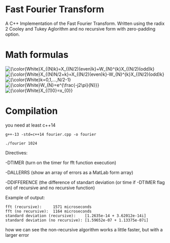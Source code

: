 # Fast Fourier Transform
A C++ Implementation of the Fast Fourier Transform. Written using the radix 2 Cooley and Tukey Aglorithm and no recursive form with zero-padding option.

# Math formulas
<img src="https://latex.codecogs.com/svg.image?\inline&space;\LARGE&space;{\color{White}X_{(N)k}=X_{(N/2)(even)k}&plus;W_{N}^{k}X_{(N/2)(odd)k}" title="{\color{White}X_{(N)k}=X_{(N/2)(even)k}+W_{N}^{k}X_{(N/2)(odd)k}" />
<img src="https://latex.codecogs.com/svg.image?\inline&space;\LARGE&space;{\color{White}X_{(N)N/2&plus;k}=X_{(N/2)(even)k}-W_{N}^{k}X_{(N/2)(odd)k}" title="{\color{White}X_{(N)N/2+k}=X_{(N/2)(even)k}-W_{N}^{k}X_{(N/2)(odd)k}" />
<img src="https://latex.codecogs.com/svg.image?\inline&space;\LARGE&space;{\color{White}k=0,1,...,N/2-1}" title="{\color{White}k=0,1,...,N/2-1}" />
<img src="https://latex.codecogs.com/svg.image?\inline&space;\LARGE&space;{\color{White}W_{N}=e^{\frac{-j2\pi}{N}}}" title="{\color{White}W_{N}=e^{\frac{-j2\pi}{N}}}" />
<img src="https://latex.codecogs.com/svg.image?\inline&space;\LARGE&space;{\color{White}X_{(1)0}=x_{0}}" title="{\color{White}X_{(1)0}=x_{0}}" />

# Compilation 
you need at least c++14

```
g++-13 -std=c++14 fourier.cpp -o fourier
```
```
./fourier 1024
```

Directives:

-DTIMER (turn on the timer for fft function execution)

-DALLERRS (show an array of errors as a MatLab form array)

-DDIFFERENCE (the difference of standart deviation (or time if -DTIMER flag on) of recursive and no recursive function)

Example of output:

```
fft (recursive):     1571 microseconds
fft (no recursive):  1164 microseconds
standard deviation (recursive):    [1.2635e-14 + 3.62012e-14i]
standard deviation (no recursive): [1.59652e-07 + 1.13375e-07i]
```
how we can see the non-recursive algorithm works a little faster, but with a larger error


